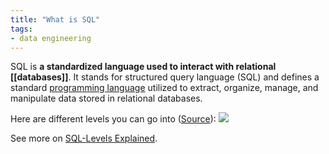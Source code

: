 ```yaml
---
title: "What is SQL"
tags:
- data engineering
---
```

SQL is **a standardized language used to interact with relational [[databases]]**. It stands for structured query language (SQL) and defines a standard [programming language](term/programming%20languages.md) utilized to extract, organize, manage, and manipulate data stored in relational databases.

Here are different levels you can go into ([Source](https://twitter.com/largedatabank/status/1559651463919452161)):
![](images/Pasted%20image%2020220901182014.png)

See more on [SQL-Levels Explained](https://github.com/airbytehq/SQL-Levels-Explained).